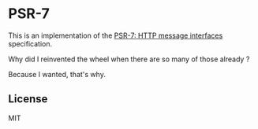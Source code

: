 # PSR-7
This is an implementation of the [PSR-7: HTTP message interfaces](https://www.php-fig.org/psr/psr-7/) specification.

Why did I reinvented the wheel when there are so many of those already ?

Because I wanted, that's why.

## License
MIT